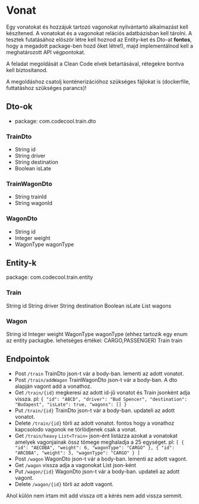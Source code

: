 # Vonat
Egy vonatokat és hozzájuk tartozó vagonokat nyilvántartó alkalmazást kell készítened. 
A vonatokat és a vagonokat relációs adatbázisban kell tárolni. A tesztek futatásához elöször létre kell
hoznod az Entity-ket és Dto-at **fontos**, hogy a megadott package-ben hozd őket létre!),
majd implementálnod kell a meghatározott API végpontokat.


A feladat megoldását a Clean Code elvek betartásával, rétegekre bontva kell biztosítanod.

A megoldáshoz csatolj konténerizációhoz szükséges fájlokat is (dockerfile, futtatáshoz szükséges parancs)!

## Dto-ok
- package: com.codecool.train.dto

### TrainDto
- String id
- String driver
- String destination
- Boolean isLate

### TrainWagonDto
- String trainId
- String wagonId

### WagonDto
- String id
- Integer weight
- WagonType wagonType

## Entity-k
package: com.codecool.train.entity

### Train
String id
String driver
String destination
Boolean isLate
List<Wagon> wagons

### Wagon
String id
Integer weight
WagonType wagonType (ehhez tartozik egy enum az entity packagbe. lehetséges értékei: CARGO,PASSENGER)
Train train

## Endpointok
- Post `/train` TrainDto json-t vár a body-ban. lementi az adott vonatot. 
- Post `/train/addWagon` TrainWagonDto json-t vár a body-ban. A dto alapján vagont add a vonathoz.
- Get  `/train/{id}` megkeresi az adott id-jű vonatot és Train jsonként adja vissza. pl:
`
{
"id": "ABCD",
"driver": "Bud Spencer",
"destination": "Budapest",
"isLate": true,
"wagons": []
}
`
- Put `/train/{id}` TrainDto json-t vár a body-ban. updateli az adott vonatot.
- Delete `/train/{id}` törli az adott vonatot. fontos hogy a vonathoz kapcsolodo vagonok ne törlödjenek csak a vonat.
- Get `/train/heavy` `List<Train>` json-ént listázza azokat a vonatokat amelyek vagonjainak össz tömege meghaladja a 25 egységet. pl:
`
  [
  {
  "id": "AECDBA",
  "weight": 6,
  "wagonType": "CARGO"
  },
  {
  "id": "ARCDBA",
  "weight": 3,
  "wagonType": "CARGO"
  }
  ]
`
- Post `/wagon` WagonDto json-t vár a body-ban. lementi az adott vagont.
- Get `/wagon` vissza adja a vagonokat List<Wagon> json-ként
- Put `/wagon/{id}` WagonDto json-t vár a body-ban. updateli az adott vagont.
- Delete `/wagon/{id}` törli az adott vagont.  

Ahol külön nem írtam mit add vissza ott a kérés nem add vissza semmit.
